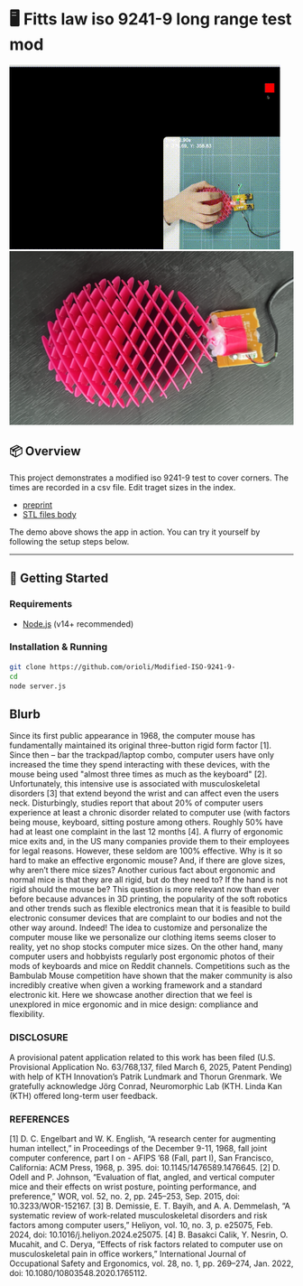 # 🖥️ Fitts law iso 9241-9 long range test mod 

![Demo](demo.gif)
![Demo](topview.png)


## 📦 Overview

This project demonstrates a modified iso 9241-9 test to cover corners. The times are recorded in a csv file. Edit traget sizes in the index.

- [preprint](http://dx.doi.org/10.13140/RG.2.2.15783.25762) 
- [STL files body](https://www.crealitycloud.com/model-detail/6644218123c97821105231e2)



The demo above shows the app in action. You can try it yourself by following the setup steps below.

---

## 🚀 Getting Started

### Requirements
- [Node.js](https://nodejs.org/) (v14+ recommended)

### Installation & Running

```bash
git clone https://github.com/orioli/Modified-ISO-9241-9-
cd 
node server.js
```

## Blurb
Since its first public appearance in 1968, the computer mouse has fundamentally maintained its original three-button rigid form factor [1]. Since then – bar the trackpad/laptop combo, computer users have only increased the time they spend interacting with these devices, with the mouse being used "almost three times as much as the keyboard" [2]. Unfortunately,  this intensive use is associated with musculoskeletal disorders [3] that extend beyond the wrist and can affect even the users neck. Disturbingly, studies report that about 20% of computer users experience at least a chronic disorder related to computer use (with factors being mouse, keyboard, sitting posture among others. Roughly 50% have had at least one complaint in the last 12 months [4]. A flurry of ergonomic mice exits and, in the US many companies provide them to their employees for legal reasons. However, these seldom are 100% effective. Why is it so hard to make an effective ergonomic mouse? And, if there are glove sizes, why aren’t there mice sizes? Another curious fact about ergonomic and normal mice is that they are all rigid, but do they need to? If the hand is not rigid should the mouse be? This question is more relevant now than ever before because advances in 3D printing, the popularity of the soft robotics and other trends such as flexible electronics mean that it is feasible to build electronic consumer devices that are complaint to our bodies and not the other way around. Indeed! The idea to customize and personalize the computer mouse like we personalize our clothing items seems closer to reality, yet no shop stocks computer mice sizes. On the other hand, many computer users and hobbyists regularly post ergonomic photos of their mods of keyboards and mice on Reddit channels. Competitions such as the Bambulab Mouse competition have shown that the maker community is also incredibly creative when given a working framework and a standard electronic kit. Here we showcase another direction that we feel is unexplored in mice ergonomic and in mice design: compliance and flexibility. 

### DISCLOSURE
A provisional patent application related to this work has been filed (U.S. Provisional Application No. 63/768,137, filed March 6, 2025, Patent Pending) with help of KTH Innovation’s Patrik Lundmark and Thorun Grenmark. We gratefully acknowledge Jörg Conrad, Neuromorphic Lab (KTH. Linda Kan (KTH) offered long-term user feedback. 

### REFERENCES 
[1]	D. C. Engelbart and W. K. English, “A research center for augmenting human intellect,” in Proceedings of the December 9-11, 1968, fall joint computer conference, part I on - AFIPS ’68 (Fall, part I), San Francisco, California: ACM Press, 1968, p. 395. doi: 10.1145/1476589.1476645.
[2]	D. Odell and P. Johnson, “Evaluation of flat, angled, and vertical computer mice and their effects on wrist posture, pointing performance, and preference,” WOR, vol. 52, no. 2, pp. 245–253, Sep. 2015, doi: 10.3233/WOR-152167.
[3]	B. Demissie, E. T. Bayih, and A. A. Demmelash, “A systematic review of work-related musculoskeletal disorders and risk factors among computer users,” Heliyon, vol. 10, no. 3, p. e25075, Feb. 2024, doi: 10.1016/j.heliyon.2024.e25075.
[4]	B. Basakci Calik, Y. Nesrin, O. Mucahit, and C. Derya, “Effects of risk factors related to computer use on musculoskeletal pain in office workers,” International Journal of Occupational Safety and Ergonomics, vol. 28, no. 1, pp. 269–274, Jan. 2022, doi: 10.1080/10803548.2020.1765112.


